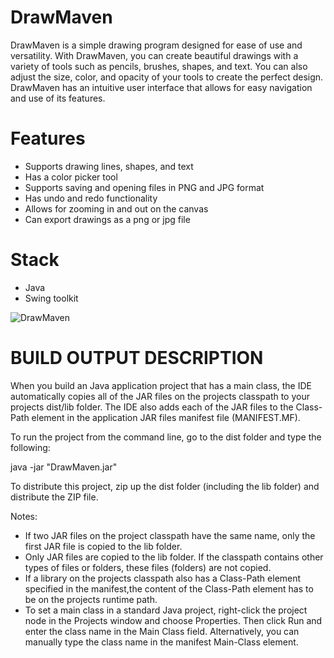 # DrawMaven
DrawMaven is a simple drawing program designed for ease of use and versatility. With DrawMaven, you can create beautiful drawings with a variety of tools such as pencils, brushes, shapes, and text. You can also adjust the size, color, and opacity of your tools to create the perfect design. DrawMaven has an intuitive user interface that allows for easy navigation and use of its features.

# Features
- Supports drawing lines, shapes, and text
- Has a color picker tool
- Supports saving and opening files in PNG and JPG format
- Has undo and redo functionality
- Allows for zooming in and out on the canvas
- Can export drawings as a png or jpg file

# Stack
- Java
- Swing toolkit

![DrawMaven](https://user-images.githubusercontent.com/96448477/226243021-334245df-296e-4707-9f1f-3ff64dc4715b.gif)

# BUILD OUTPUT DESCRIPTION

When you build an Java application project that has a main class, the IDE
automatically copies all of the JAR
files on the projects classpath to your projects dist/lib folder. The IDE
also adds each of the JAR files to the Class-Path element in the application
JAR files manifest file (MANIFEST.MF).

To run the project from the command line, go to the dist folder and
type the following:

java -jar "DrawMaven.jar" 

To distribute this project, zip up the dist folder (including the lib folder)
and distribute the ZIP file.

Notes:

* If two JAR files on the project classpath have the same name, only the first
JAR file is copied to the lib folder.
* Only JAR files are copied to the lib folder.
If the classpath contains other types of files or folders, these files (folders)
are not copied.
* If a library on the projects classpath also has a Class-Path element
specified in the manifest,the content of the Class-Path element has to be on
the projects runtime path.
* To set a main class in a standard Java project, right-click the project node
in the Projects window and choose Properties. Then click Run and enter the
class name in the Main Class field. Alternatively, you can manually type the
class name in the manifest Main-Class element.

